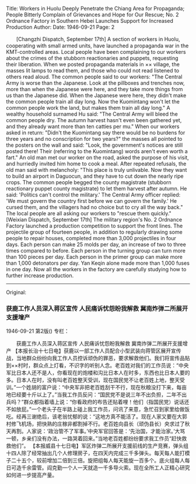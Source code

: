 Title: Workers in Huolu Deeply Penetrate the Chiang Area for Propaganda; People Bitterly Complain of Grievances and Hope for Our Rescue; No. 2 Ordnance Factory in Southern Hebei Launches Support for Increased Production
Author:
Date: 1946-09-21
Page: 2

　　[Changzhi Dispatch, September 17th] A section of workers in Huolu, cooperating with small armed units, have launched a propaganda war in the KMT-controlled areas. Local people have been complaining to our workers about the crimes of the stubborn reactionaries and puppets, requesting their liberation. When we posted propaganda materials in ×× village, the masses lit lamps to read them, and those who could not read listened to others read aloud. The common people said to our workers: "The Central Army is worse than the Japanese. Look at the pillboxes and trenches now, more than when the Japanese were here, and they take more things from us than the Japanese did. When the Japanese were here, they didn't make the common people train all day long. Now the Kuomintang won't let the common people work the land, but makes them train all day long." A wealthy household surnamed Hu said: "The Central Army will bleed the common people dry. The autumn harvest hasn't even been gathered yet, and they already want more than ten catties per mu." When our workers asked in return: "Didn't the Kuomintang say there would be no burdens for three years and no conscription for two years?" the masses all pointed to the posters on the wall and said: "Look, the government's notices are still posted there! Their (referring to the Kuomintang) words aren't even worth a fart." An old man met our worker on the road, asked the purpose of his visit, and hurriedly invited him home to cook a meal. After repeated refusals, the old man said with melancholy: "This place is truly unlivable. Now they want to build an airport in Daguocun, and they have to cut down the nearly ripe crops. The common people begged the county magistrate (stubborn reactionary puppet county magistrate) to let them harvest after autumn. He said: 'Politics can't control the military.' The Central Army officer replied: 'We must govern the country first before we can govern the family.' He cursed them, and the villagers had no choice but to cry all the way back." The local people are all asking our workers to "rescue them quickly."
    [Weixian Dispatch, September 17th] The military region's No. 2 Ordnance Factory launched a production competition to support the front lines. The projectile group of fourteen people, in addition to regularly drawing some people to repair houses, completed more than 3,000 projectiles in four days. Each person can make 25 molds per day, an increase of two to three times compared to before. Each person in the turning group can turn more than 100 pieces per day. Each person in the primer group can make more than 1,000 detonators per day. Yan Keqin alone made more than 1,000 fuses in one day. Now all the workers in the factory are carefully studying how to further increase production.



<hr /> 

Original: 


### 获鹿工作人员深入蒋区宣传  人民痛诉忧怨盼我解救  冀南炸弹二所展开支援增产

1946-09-21
第2版()
专栏：

　　获鹿工作人员深入蒋区宣传
    人民痛诉忧怨盼我解救
    冀南炸弹二所展开支援增产
    【本报长治十七日电】获鹿以一部工作人员配合小型武装向蒋管区展开宣传战，当地群众纷纷向我工作人员控诉顽伪的罪恶，要求解救他们。我们将宣传品贴到××村时，群众点上灯看，不识字的听别人念。老百姓对我们的工作员说：“中央军比日本人还不是人，你看现在的炮楼和沟比日本人在时多，东西也比日本人要的多。日本人在时，没有叫老百姓整天受训，现在国民党不让老百姓上地，整天受训。”一个姓胡的富户说：“中央军非把老百姓刮干不行，现在秋粮没打下来，每亩地已经要十斤以上了。”当我工作员反问：“国民党不是说三年不出负担，二年不出兵吗？”群众都指着墙上说：“你看政府的布告还贴着哩！他们（指国民党）说话还不如放屁。”一个老头子在半路上碰上我工作员，问讯了来意，急忙召到家里给做饭吃。经再三谢绝后，该老翁忧郁的说：“这地方真不能活了。现在人家又要在大郭村修飞机场，把快熟的庄稼非都割掉不行。老百姓向县长（顽伪县长）央求过了秋天再割。人家说：‘政治管不了军事。’中央军官回答是：‘先治国，才能治家。’大骂一顿，乡亲们没有办法，一路哭着回来。”当地老百姓都纷纷要求我工作员“赶快救救他们”。
    【本报威县十七日电】军区炸弹二所展开支援前线的生产竞赛，弹头组十四人除了经常抽出几个人修理房子，在四天内完成三千多弹头。每天每人能打模子二十五个，较前增加二倍到三倍。旋把组每人每天能旋一百多个。底火组每人每日可造千余雷管。阎克勤一个人一天就造一千多导火索。现在全所工人正精心研究如何进一步提高产量。
